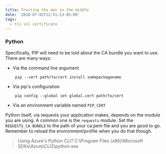 ```yaml
---
title: Trusting the man in the middle
date: '2018-07-02T12:51:13-05:00'
tags:
  - tls ssl certificate
---
```

### Python

Specifically, PIP will need to be told about the CA bundle you want to use. There are many ways:

- Via the command line argument
  ```
   pip --cert path/to/cert install somepackagename
  ```
- Via pip's configuration
  ```
   pip config --global set global.cert path/to/cert
  ```
- Via an environment variable named `PIP_CERT`

Python itself, via requests your application makes, depends on the module you are using. A common one is the `requests` module. Set the `REQUESTS_CA_BUNDLE` to the path of your ca.pem file and you are good to go. Remember to reload the environment/profile when you do that though.
   
> Using Azure's Python CLI?
> C:\Program Files (x86)\Microsoft SDKs\Azure\CLI2\python.exe
